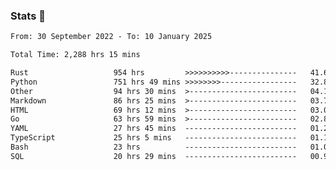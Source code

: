 ### Stats 👋
<!--START_SECTION:waka-->

```txt
From: 30 September 2022 - To: 10 January 2025

Total Time: 2,288 hrs 15 mins

Rust                   954 hrs         >>>>>>>>>>---------------   41.69 %
Python                 751 hrs 49 mins >>>>>>>>-----------------   32.86 %
Other                  94 hrs 30 mins  >------------------------   04.13 %
Markdown               86 hrs 25 mins  >------------------------   03.78 %
HTML                   69 hrs 12 mins  >------------------------   03.02 %
Go                     63 hrs 59 mins  >------------------------   02.80 %
YAML                   27 hrs 45 mins  -------------------------   01.21 %
TypeScript             25 hrs 5 mins   -------------------------   01.10 %
Bash                   23 hrs          -------------------------   01.01 %
SQL                    20 hrs 29 mins  -------------------------   00.90 %
```

<!--END_SECTION:waka-->

<!--
**buhaytza2005/buhaytza2005** is a ✨ _special_ ✨ repository because its `README.md` (this file) appears on your GitHub profile.

Here are some ideas to get you started:

- 🔭 I’m currently working on ...
- 🌱 I’m currently learning ...
- 👯 I’m looking to collaborate on ...
- 🤔 I’m looking for help with ...
- 💬 Ask me about ...
- 📫 How to reach me: ...
- 😄 Pronouns: ...
- ⚡ Fun fact: ...
-->


